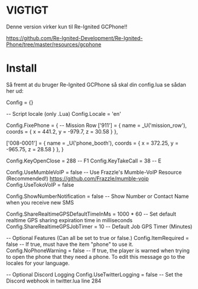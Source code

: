 # VIGTIGT
Denne version virker kun til Re-Ignited GCPhone!!

https://github.com/Re-Ignited-Development/Re-Ignited-Phone/tree/master/resources/gcphone

# Install

Så fremt at du bruger Re-Ignited GCPhone så skal din config.lua se sådan her ud:

Config = {}

-- Script locale (only .Lua)
Config.Locale = 'en'

Config.FixePhone = {
  -- Mission Row
  ['911'] = { 
    name =  _U('mission_row'), 
    coords = { x = 441.2, y = -979.7, z = 30.58 } 
  },
  
  ['008-0001'] = {
    name = _U('phone_booth'),
    coords = { x = 372.25, y = -965.75, z = 28.58 } 
  },
}

Config.KeyOpenClose = 288 -- F1
Config.KeyTakeCall  = 38  -- E

Config.UseMumbleVoIP = false -- Use Frazzle's Mumble-VoIP Resource (Recommended!) https://github.com/FrazzIe/mumble-voip
Config.UseTokoVoIP   = false

Config.ShowNumberNotification = false -- Show Number or Contact Name when you receive new SMS

Config.ShareRealtimeGPSDefaultTimeInMs = 1000 * 60 -- Set default realtime GPS sharing expiration time in milliseconds
Config.ShareRealtimeGPSJobTimer = 10 -- Default Job GPS Timer (Minutes)

-- Optional Features (Can all be set to true or false.)
Config.ItemRequired = false -- If true, must have the item "phone" to use it.
Config.NoPhoneWarning = false -- If true, the player is warned when trying to open the phone that they need a phone. To edit this message go to the locales for your language.

-- Optional Discord Logging
Config.UseTwitterLogging = false -- Set the Discord webhook in twitter.lua line 284
